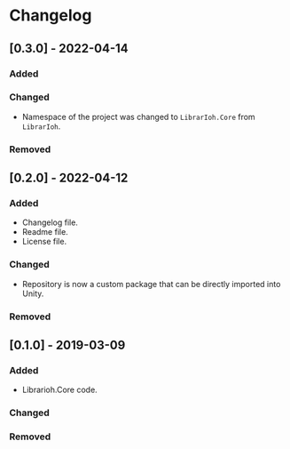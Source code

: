 # Changelog

## [0.3.0] - 2022-04-14

### Added

### Changed

- Namespace of the project was changed to `LibrarIoh.Core` from `LibrarIoh`.

### Removed

## [0.2.0] - 2022-04-12

### Added

- Changelog file.
- Readme file.
- License file.

### Changed

- Repository is now a custom package that can be directly imported into Unity.

### Removed

## [0.1.0] - 2019-03-09

### Added

- Librarioh.Core code.

### Changed

### Removed
